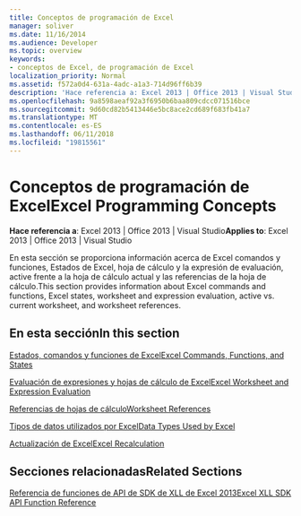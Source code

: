 ```yaml
---
title: Conceptos de programación de Excel
manager: soliver
ms.date: 11/16/2014
ms.audience: Developer
ms.topic: overview
keywords:
- conceptos de Excel, de programación de Excel
localization_priority: Normal
ms.assetid: f572a0d4-631a-4adc-a1a3-714d96ff6b39
description: 'Hace referencia a: Excel 2013 | Office 2013 | Visual Studio'
ms.openlocfilehash: 9a8598aeaf92a3f6950b6baa809cdcc071516bce
ms.sourcegitcommit: 9d60cd82b5413446e5bc8ace2cd689f683fb41a7
ms.translationtype: MT
ms.contentlocale: es-ES
ms.lasthandoff: 06/11/2018
ms.locfileid: "19815561"
---
```

# <a name="excel-programming-concepts"></a><span data-ttu-id="f51f0-104">Conceptos de programación de Excel</span><span class="sxs-lookup"><span data-stu-id="f51f0-104">Excel Programming Concepts</span></span>

 <span data-ttu-id="f51f0-105">**Hace referencia a**: Excel 2013 | Office 2013 | Visual Studio</span><span class="sxs-lookup"><span data-stu-id="f51f0-105">**Applies to**: Excel 2013 | Office 2013 | Visual Studio</span></span> 
  
<span data-ttu-id="f51f0-106">En esta sección se proporciona información acerca de Excel comandos y funciones, Estados de Excel, hoja de cálculo y la expresión de evaluación, active frente a la hoja de cálculo actual y las referencias de la hoja de cálculo.</span><span class="sxs-lookup"><span data-stu-id="f51f0-106">This section provides information about Excel commands and functions, Excel states, worksheet and expression evaluation, active vs. current worksheet, and worksheet references.</span></span>
  
## <a name="in-this-section"></a><span data-ttu-id="f51f0-107">En esta sección</span><span class="sxs-lookup"><span data-stu-id="f51f0-107">In this section</span></span>

[<span data-ttu-id="f51f0-108">Estados, comandos y funciones de Excel</span><span class="sxs-lookup"><span data-stu-id="f51f0-108">Excel Commands, Functions, and States</span></span>](excel-commands-functions-and-states.md)
  
> 
    
[<span data-ttu-id="f51f0-109">Evaluación de expresiones y hojas de cálculo de Excel</span><span class="sxs-lookup"><span data-stu-id="f51f0-109">Excel Worksheet and Expression Evaluation</span></span>](excel-worksheet-and-expression-evaluation.md)
  
> 
    
[<span data-ttu-id="f51f0-110">Referencias de hojas de cálculo</span><span class="sxs-lookup"><span data-stu-id="f51f0-110">Worksheet References</span></span>](worksheet-references.md)
  
> 
    
[<span data-ttu-id="f51f0-111">Tipos de datos utilizados por Excel</span><span class="sxs-lookup"><span data-stu-id="f51f0-111">Data Types Used by Excel</span></span>](data-types-used-by-excel.md)
  
> 
    
[<span data-ttu-id="f51f0-112">Actualización de Excel</span><span class="sxs-lookup"><span data-stu-id="f51f0-112">Excel Recalculation</span></span>](excel-recalculation.md)
  
> 
    
## <a name="related-sections"></a><span data-ttu-id="f51f0-113">Secciones relacionadas</span><span class="sxs-lookup"><span data-stu-id="f51f0-113">Related Sections</span></span>

[<span data-ttu-id="f51f0-114">Referencia de funciones de API de SDK de XLL de Excel 2013</span><span class="sxs-lookup"><span data-stu-id="f51f0-114">Excel XLL SDK API Function Reference</span></span>](excel-xll-sdk-api-function-reference.md)
  
> 
    

